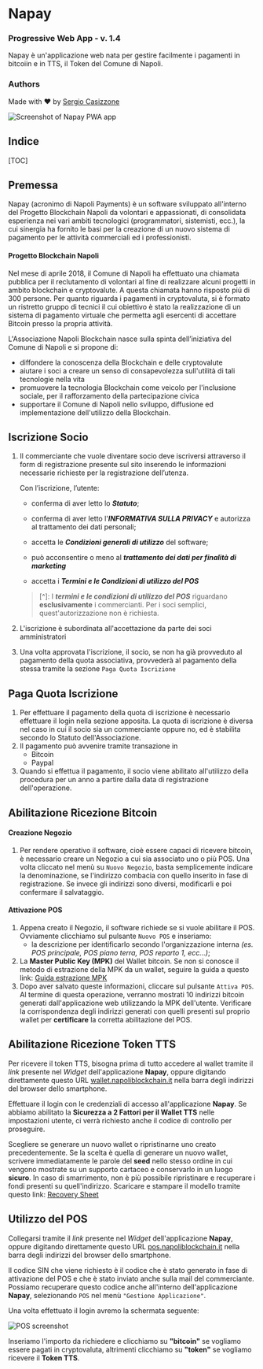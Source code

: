 # Napay

### Progressive Web App - v. 1.4

Napay è un'applicazione web nata per gestire facilmente i pagamenti in bitcoiin e in TTS, il Token del Comune di Napoli.


### Authors

Made with :heart: ​by [Sergio Casizzone](https://sergiocasizzone.it)



![Screenshot of Napay PWA app](images\screenshot-napay.png)



## Indice

[TOC]




## Premessa

Napay (acronimo di Napoli Payments) è un software sviluppato all'interno del Progetto Blockchain Napoli da volontari e appassionati, di consolidata esperienza nei vari ambiti tecnologici (programmatori, sistemisti, ecc.), la cui sinergia ha fornito le basi per la creazione di un nuovo sistema di pagamento per le attività commerciali ed i professionisti.

#### Progetto Blockchain Napoli

Nel mese di aprile 2018, il Comune di Napoli ha effettuato una chiamata pubblica per il reclutamento di volontari al fine di realizzare alcuni progetti in ambito blockchain e cryptovalute. A questa chiamata hanno risposto piú di 300 persone. Per quanto riguarda i pagamenti in cryptovaluta, si è formato un ristretto gruppo di tecnici il cui obiettivo è stato la realizzazione di un sistema di pagamento virtuale che permetta agli esercenti di accettare Bitcoin presso la propria attività.

L'Associazione Napoli Blockchain nasce sulla spinta dell’iniziativa del Comune di Napoli e si propone di:
- diffondere la conoscenza della Blockchain e delle cryptovalute
- aiutare i soci a creare un senso di consapevolezza sull'utilità di tali tecnologie nella vita
- promuovere la tecnologia Blockchain come veicolo per l'inclusione sociale, per il rafforzamento della partecipazione civica
- supportare il Comune di Napoli nello sviluppo, diffusione ed implementazione dell'utilizzo della Blockchain.





## Iscrizione Socio

1. Il commerciante che vuole diventare socio deve iscriversi attraverso il form di registrazione presente sul sito inserendo le informazioni necessarie richieste per la registrazione dell’utenza.

   Con l’iscrizione, l’utente: 

   - conferma di aver letto lo ***Statuto***;

   - conferma di aver letto l'***INFORMATIVA SULLA PRIVACY*** e autorizza al trattamento dei dati personali;

   - accetta le ***Condizioni generali di utilizzo*** del software;

   - può acconsentire o meno al  ***trattamento dei dati per finalità di marketing***

   -  accetta i ***Termini e le Condizioni di utilizzo del POS***

     > [^]: I ***termini e le condizioni di utilizzo del POS*** riguardano **esclusivamente** i commercianti. Per i soci semplici, quest'autorizzazione non è richiesta.

2. L'iscrizione è subordinata all'accettazione da parte dei soci amministratori

3. Una volta approvata l'iscrizione, il socio, se non ha già provveduto al pagamento della quota associativa, provvederà al pagamento della stessa tramite la sezione `Paga Quota Iscrizione`



## Paga Quota Iscrizione

1. Per effettuare il pagamento della quota di iscrizione è necessario effettuare il login nella sezione apposita. La quota di iscrizione è diversa nel caso in cui il socio sia un commerciante oppure no, ed è stabilita secondo lo Statuto dell'Associazione.
2. Il pagamento può avvenire tramite transazione in 
   - Bitcoin
   - Paypal
3. Quando si effettua il pagamento, il socio viene abilitato all'utilizzo della procedura per un anno a partire dalla data di registrazione dell'operazione.



## Abilitazione Ricezione Bitcoin

#### Creazione Negozio

1. Per rendere operativo il software, cioè essere capaci di ricevere bitcoin, è necessario creare un Negozio a cui sia associato uno o più POS. Una volta cliccato nel menù su `Nuovo Negozio`, basta semplicemente indicare la denominazione, se l'indirizzo combacia con quello inserito in fase di registrazione. Se invece gli indirizzi sono diversi, modificarli e poi confermare il salvataggio. 

#### Attivazione POS

1. Appena creato il Negozio, il software richiede se si vuole abilitare il POS. Ovviamente clicchiamo sul pulsante `Nuovo POS` e inseriamo:
   -  la descrizione per identificarlo secondo l'organizzazione interna *(es. POS principale, POS piano terra, POS reparto 1, ecc…)*;
2. La **Master Public Key (MPK)** del Wallet bitcoin. Se non si conosce il metodo di estrazione della MPK da un wallet, seguire la guida a questo link: [Guida estrazione MPK](https://napoliblockchain.it/esportare-la-chiave-pubblica-mpk-dal-wallet-coinomi/)
3. Dopo aver salvato queste informazioni, cliccare sul pulsante `Attiva POS`. Al termine di questa operazione, verranno mostrati 10 indirizzi bitcoin generati dall'applicazione web utilizzando la MPK dell'utente. Verificare la corrispondenza degli indirizzi generati con quelli presenti sul proprio wallet per **certificare** la corretta abilitazione del POS.



## Abilitazione Ricezione Token TTS

Per ricevere il token TTS, bisogna prima di tutto accedere al wallet tramite il *link* presente nel *Widget* dell'applicazione **Napay**, oppure digitando direttamente questo URL [wallet.napoliblockchain.it](https://wallet.napoliblockchain.it/?r=wallet/index) nella barra degli indirizzi del browser dello smartphone. 

Effettuare il login con le credenziali di accesso all'applicazione **Napay**. Se abbiamo abilitato la **Sicurezza a 2 Fattori per il Wallet TTS** nelle impostazioni utente, ci verrà richiesto anche il codice di controllo per proseguire.

Scegliere se generare un nuovo wallet o ripristinarne uno creato precedentemente. Se la scelta è quella di generare un nuovo wallet, scrivere immediatamente le parole del **seed** nello stesso ordine in cui vengono mostrate su un supporto cartaceo e conservarlo in un luogo **sicuro**. In caso di smarrimento, non è più possibile ripristinare e recuperare i fondi presenti su quell'indirizzo. Scaricare e stampare il modello tramite questo link: [Recovery Sheet](RECOVERY_SHEET.pdf)



## Utilizzo del POS

Collegarsi tramite il *link* presente nel *Widget* dell'applicazione **Napay**, oppure digitando direttamente questo URL [pos.napoliblockchain.it](https://pos.napoliblockchain.it/?r=site/login) nella barra degli indirizzi del browser dello smartphone. 

Il codice SIN che viene richiesto è il codice che è stato generato in fase di attivazione del POS e che è stato inviato anche sulla mail del commerciante. Possiamo recuperare questo codice anche all'interno dell'applicazione **Napay**, selezionando `POS` nel menù `"Gestione Applicazione"`.

Una volta effettuato il login avremo la schermata seguente: 

![POS screenshot](images\screenshot-pos.png)



Inseriamo l'importo da richiedere e clicchiamo su **"bitcoin"** se vogliamo essere pagati in cryptovaluta, altrimenti clicchiamo su **"token"** se vogliamo ricevere il **Token TTS**.

   

   




